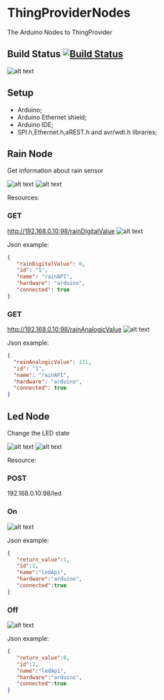 # ThingProviderNodes
The Arduino Nodes to ThingProvider 

## Build Status [![Build Status](https://travis-ci.org/kevinmmartins/ThingProviderNodes.svg?branch=master)](https://travis-ci.org/kevinmmartins/ThingProviderNodes)

![alt text](https://user-images.githubusercontent.com/20428703/38177975-3c21b5d4-35df-11e8-8193-aff06af8f356.png)

## Setup
* Arduino;
* Arduino Ethernet shield;
* Arduino IDE;
* SPI.h,Ethernet.h,aREST.h and avr/wdt.h libraries;

## Rain Node

  Get information about rain sensor

 ![alt text](https://user-images.githubusercontent.com/20428703/39284286-e34afcc8-48e8-11e8-9743-cfb94a5d2a45.JPG)
 ![alt text](https://user-images.githubusercontent.com/20428703/39284287-e3878b7a-48e8-11e8-987f-88dd75ce16ca.JPG)
 
Resources:
 ### GET
 http://192.168.0.10:98/rainDigitalValue
 ![alt text](https://user-images.githubusercontent.com/20428703/39284285-e30d17dc-48e8-11e8-8707-59f249e5c0c7.PNG)
 
 Json example:
 ```json
{
    "rainDigitalValue": 0,
    "id": "1",
    "name": "rainAPI",
    "hardware": "arduino",
    "connected": true
}
```
 ### GET
 http://192.168.0.10:98/rainAnalogicValue
 ![alt text](https://user-images.githubusercontent.com/20428703/39284284-e2ceb4f6-48e8-11e8-997c-3d55163f525c.PNG)

  Json example:
  ```json
 {
    "rainAnalogicValue": 131,
    "id": "1",
    "name": "rainAPI",
    "hardware": "arduino",
    "connected": true
}
```
## Led Node

  Change the LED state

 ![alt text](https://user-images.githubusercontent.com/20428703/39284288-e3ca00cc-48e8-11e8-80f8-f71e747d1fc2.JPG)
 ![alt text](https://user-images.githubusercontent.com/20428703/39284289-e409234c-48e8-11e8-86ac-394cb4f7e28f.JPG)
 
 Resource:
 ### POST 
 192.168.0.10:98/led
 
 ### On
 ![alt text](https://user-images.githubusercontent.com/20428703/39284291-e48e76be-48e8-11e8-9e73-a64c45152e38.PNG)
 
 Json example:
 ```json
{
    "return_value":1,
    "id":2,
    "name":"ledApi",
    "hardware":"arduino",
    "connected":true
}

```
 
 ### Off
 ![alt text](https://user-images.githubusercontent.com/20428703/39284290-e44b6946-48e8-11e8-807c-d08ac41019f2.PNG)
 
 Json example:
 ```json
{
    "return_value":0,
    "id":2,
    "name":"ledApi",
    "hardware":"arduino",
    "connected":true
}

```
 
